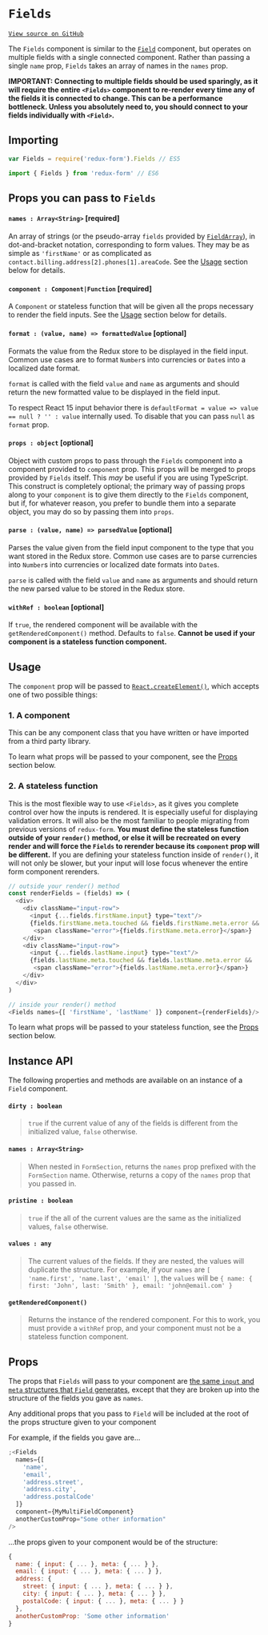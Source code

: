 # `Fields`

[`View source on GitHub`](https://github.com/erikras/redux-form/blob/master/src/Fields.js)

The `Fields` component is similar to the
[`Field`](https://redux-form.com/6.2.0/docs/api/Field.md/) component, but
operates on multiple fields with a single connected component. Rather than
passing a single `name` prop, `Fields` takes an array of names in the `names`
prop.

**IMPORTANT: Connecting to multiple fields should be used sparingly, as it will
require the entire `<Fields>` component to re-render every time any of the
fields it is connected to change. This can be a performance bottleneck. Unless
you absolutely need to, you should connect to your fields individually with
`<Field>`.**

## Importing

```javascript
var Fields = require('redux-form').Fields // ES5
```

```javascript
import { Fields } from 'redux-form' // ES6
```

## Props you can pass to `Fields`

#### `names : Array<String>` [required]

An array of strings (or the pseudo-array `fields` provided by
[`FieldArray`](https://redux-form.com/6.2.0/docs/api/FieldArray.md/)), in
dot-and-bracket notation, corresponding to form values. They may be as simple as
`'firstName'` or as complicated as
`contact.billing.address[2].phones[1].areaCode`. See the [Usage](#usage) section
below for details.

#### `component : Component|Function` [required]

A `Component` or stateless function that will be given all the props necessary
to render the field inputs. See the [Usage](#usage) section below for details.

#### `format : (value, name) => formattedValue` [optional]

Formats the value from the Redux store to be displayed in the field input.
Common use cases are to format `Number`s into currencies or `Date`s into a
localized date format.

`format` is called with the field `value` and `name` as arguments and should
return the new formatted value to be displayed in the field input.

To respect React 15 input behavior there is `defaultFormat = value => value == null ? '' : value` internally used. To disable that you can pass `null` as
`format` prop.

#### `props : object` [optional]

Object with custom props to pass through the `Fields` component into a component
provided to `component` prop. This props will be merged to props provided by
`Fields` itself. This _may_ be useful if you are using TypeScript. This
construct is completely optional; the primary way of passing props along to your
`component` is to give them directly to the `Fields` component, but if, for
whatever reason, you prefer to bundle them into a separate object, you may do so
by passing them into `props`.

#### `parse : (value, name) => parsedValue` [optional]

Parses the value given from the field input component to the type that you want
stored in the Redux store. Common use cases are to parse currencies into
`Number`s into currencies or localized date formats into `Date`s.

`parse` is called with the field `value` and `name` as arguments and should
return the new parsed value to be stored in the Redux store.

#### `withRef : boolean` [optional]

If `true`, the rendered component will be available with the
`getRenderedComponent()` method. Defaults to `false`. **Cannot be used if your
component is a stateless function component.**

## Usage

The `component` prop will be passed to
[`React.createElement()`](http://facebook.github.io/react/docs/top-level-api.html#react.createelement),
which accepts one of two possible things:

### 1. A component

This can be any component class that you have written or have imported from a
third party library.

To learn what props will be passed to your component, see the [Props](#props)
section below.

### 2. A stateless function

This is the most flexible way to use `<Fields>`, as it gives you complete
control over how the inputs is rendered. It is especially useful for displaying
validation errors. It will also be the most familiar to people migrating from
previous versions of `redux-form`. **You must define the stateless function
outside of your `render()` method, or else it will be recreated on every render
and will force the `Fields` to rerender because its `component` prop will be
different.** If you are defining your stateless function inside of `render()`,
it will not only be slower, but your input will lose focus whenever the entire
form component rerenders.

```js
// outside your render() method
const renderFields = (fields) => (
  <div>
    <div className="input-row">
      <input {...fields.firstName.input} type="text"/>
      {fields.firstName.meta.touched && fields.firstName.meta.error &&
       <span className="error">{fields.firstName.meta.error}</span>}
    </div>
    <div className="input-row">
      <input {...fields.lastName.input} type="text"/>
      {fields.lastName.meta.touched && fields.lastName.meta.error &&
       <span className="error">{fields.lastName.meta.error}</span>}
    </div>
  </div>
)

// inside your render() method
<Fields names={[ 'firstName', 'lastName' ]} component={renderFields}/>
```

To learn what props will be passed to your stateless function, see the
[Props](#props) section below.

## Instance API

The following properties and methods are available on an instance of a `Field`
component.

#### `dirty : boolean`

> `true` if the current value of any of the fields is different from the
> initialized value, `false` otherwise.

#### `names : Array<String>`

> When nested in `FormSection`, returns the `names` prop prefixed with the
> `FormSection` name. Otherwise, returns a copy of the `names` prop that you
> passed in.

#### `pristine : boolean`

> `true` if the all of the current values are the same as the initialized
> values, `false` otherwise.

#### `values : any`

> The current values of the fields. If they are nested, the values will
> duplicate the structure. For example, if your `names` are `[ 'name.first', 'name.last', 'email' ]`, the `values` will be `{ name: { first: 'John', last: 'Smith' }, email: 'john@email.com' }`

#### `getRenderedComponent()`

> Returns the instance of the rendered component. For this to work, you must
> provide a `withRef` prop, and your component must not be a stateless function
> component.

####

## Props

The props that `Fields` will pass to your component are
[the same `input` and `meta` structures that `Field` generates](https://redux-form.com/7.2.1/docs/api/Field.md/#props),
except that they are broken up into the structure of the fields you gave as
`names`.

Any additional props that you pass to `Field` will be included at the root of
the props structure given to your component

For example, if the fields you gave are...

```jsx
;<Fields
  names={[
    'name',
    'email',
    'address.street',
    'address.city',
    'address.postalCode'
  ]}
  component={MyMultiFieldComponent}
  anotherCustomProp="Some other information"
/>
```

...the props given to your component would be of the structure:

```jsx
{
  name: { input: { ... }, meta: { ... } },
  email: { input: { ... }, meta: { ... } },
  address: {
    street: { input: { ... }, meta: { ... } },
    city: { input: { ... }, meta: { ... } },
    postalCode: { input: { ... }, meta: { ... } }
  },
  anotherCustomProp: 'Some other information'
}
```
